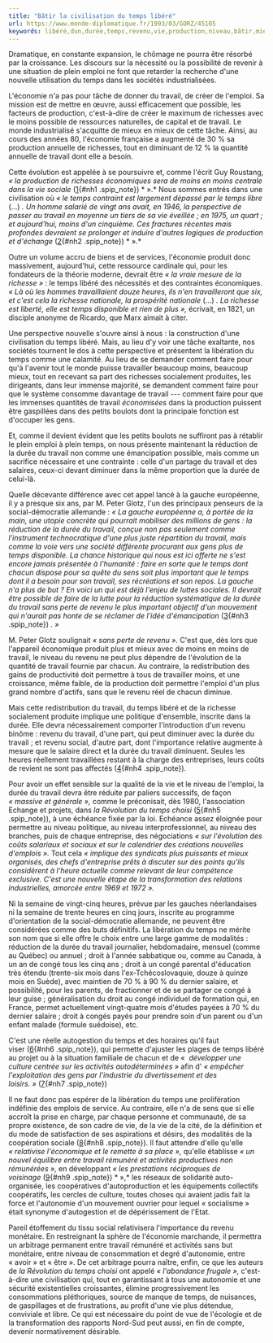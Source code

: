 ```yaml
---
title: "Bâtir la civilisation du temps libéré"
url: https://www.monde-diplomatique.fr/1993/03/GORZ/45105
keywords: libéré,dun,durée,temps,revenu,vie,production,niveau,bâtir,mieux,civilisation,faire,travail
---
```

Dramatique, en constante expansion, le chômage ne pourra être résorbé par la croissance. Les discours sur la nécessité ou la possibilité de revenir à une situation de plein emploi ne font que retarder la recherche d'une nouvelle utilisation du temps dans les sociétés industrialisées.

L'économie n'a pas pour tâche de donner du travail, de créer de l'emploi. Sa mission est de mettre en œuvre, aussi efficacement que possible, les facteurs de production, c'est-à-dire de créer le maximum de richesses avec le moins possible de ressources naturelles, de capital et de travail. Le monde industrialisé s'acquitte de mieux en mieux de cette tâche. Ainsi, au cours des années 80, l'économie française a augmenté de 30 % sa production annuelle de richesses, tout en diminuant de 12 % la quantité annuelle de travail dont elle a besoin.

Cette évolution est appelée à se poursuivre et, comme l'écrit Guy Roustang, *« la production de richesses économiques sera de moins en moins centrale dans la vie sociale* ([1](/1993/03/GORZ/45105#nb1 "Guy Roustang,   l’Emploi : un choix de société, Syros, Paris, 1987. Ce livre (...)"){#nh1 .spip_note}) * ».* Nous sommes entrés dans une civilisation où *« le temps contraint est largement dépassé par le temps libre* (\...) *. Un homme salarié de vingt ans avait, en 1946, la perspective de passer au travail en moyenne un tiers de sa vie éveillée ; en 1975, un quart ; et aujourd'hui, moins d'un cinquième. Ces fractures récentes mais profondes devraient se prolonger et induire d'autres logiques de production et d'échange* ([2](/1993/03/GORZ/45105#nb2 "Jacques Delors et Clisthène,   la France par l’Europe, Grasset, Paris, (...)"){#nh2 .spip_note}) * ».*

Outre un volume accru de biens et de services, l'économie produit donc massivement, aujourd'hui, cette ressource cardinale qui, pour les fondateurs de la théorie moderne, devrait être *« la vraie mesure de la richesse »* : le temps libéré des nécessités et des contraintes économiques. *« Là où les hommes travaillaient douze heures, ils n'en travailleront que six, et c'est cela la richesse nationale, la prospérité nationale* (\...) *. La richesse est liberté, elle est temps disponible et rien de plus »,* écrivait, en 1821, un disciple anonyme de Ricardo, que Marx aimait à citer.

Une perspective nouvelle s'ouvre ainsi à nous : la construction d'une civilisation du temps libéré. Mais, au lieu d'y voir une tâche exaltante, nos sociétés tournent le dos à cette perspective et présentent la libération du temps comme une calamité. Au lieu de se demander comment faire pour qu'à l'avenir tout le monde puisse travailler beaucoup moins, beaucoup mieux, tout en recevant sa part des richesses socialement produites, les dirigeants, dans leur immense majorité, se demandent comment faire pour que le système consomme davantage de travail --- comment faire pour que les immenses quantités de travail *économisées* dans la production puissent être gaspillées dans des petits boulots dont la principale fonction est d'occuper les gens.

Et, comme il devient évident que les petits boulots ne suffiront pas à rétablir le plein emploi à plein temps, on nous présente maintenant la réduction de la durée du travail non comme une émancipation possible, mais comme un sacrifice nécessaire et une contrainte : celle d'un partage du travail et des salaires, ceux-ci devant diminuer dans la même proportion que la durée de celui-là.

Quelle décevante différence avec cet appel lancé à la gauche européenne, il y a presque six ans, par M. Peter Glotz, l'un des principaux penseurs de la social-démocratie allemande : *« La gauche européenne a, à portée de la main, une utopie concrète qui pourrait mobiliser des millions de gens : la réduction de la durée du travail, conçue non pas seulement comme l'instrument technocratique d'une plus juste répartition du travail, mais comme la voie vers une société différente procurant aux gens plus de temps disponible. La chance historique qui nous est ici offerte ne s'est encore jamais présentée à l'humanité : faire en sorte que le temps dont chacun dispose pour sa quête du sens soit plus important que le temps dont il a besoin pour son travail, ses récréations et son repos. La gauche n'a plus de but ? En voici un qui est déjà l'enjeu de luttes sociales. Il devrait être possible de faire de la lutte pour la réduction systématique de la durée du travail sans perte de revenu le plus important objectif d'un mouvement qui n'aurait pas honte de se réclamer de l'idée d'émancipation* ([3](/1993/03/GORZ/45105#nb3 "Peter Glotz,   Die Malaise der Linken, Der Spiegel, n° 51, 1987."){#nh3 .spip_note}) *. »*

M. Peter Glotz soulignait *« sans perte de revenu ».* C'est que, dès lors que l'appareil économique produit plus et mieux avec de moins en moins de travail, le niveau du revenu ne peut plus dépendre de l'évolution de la quantité de travail fournie par chacun. Au contraire, la redistribution des gains de productivité doit permettre à tous de travailler moins, et une croissance, même faible, de la production doit permettre l'emploi d'un plus grand nombre d'actifs, sans que le revenu réel de chacun diminue.

Mais cette redistribution du travail, du temps libéré et de la richesse socialement produite implique une politique d'ensemble, inscrite dans la durée. Elle devra nécessairement comporter l'introduction d'un revenu binôme : revenu du travail, d'une part, qui peut diminuer avec la durée du travail ; et revenu social, d'autre part, dont l'importance relative augmente à mesure que le salaire direct et la durée du travail diminuent. Seules les heures réellement travaillées restant à la charge des entreprises, leurs coûts de revient ne sont pas affectés ([4](/1993/03/GORZ/45105#nb4 "Pour une présentation concise des différentes formules de revenu garanti, (...)"){#nh4 .spip_note}).

Pour avoir un effet sensible sur la qualité de la vie et le niveau de l'emploi, la durée du travail devra être réduite par paliers successifs, de façon *« massive et générale »,* comme le préconisait, dès 1980, l'association Echange et projets, dans *la Révolution du temps choisi* ([5](/1993/03/GORZ/45105#nb5 "Echange et projets,   la Révolution du temps choisi, Albin Michel, Paris, (...)"){#nh5 .spip_note}), à une échéance fixée par la loi. Echéance assez éloignée pour permettre au niveau politique, au niveau interprofessionnel, au niveau des branches, puis de chaque entreprise, des négociations *« sur l'évolution des coûts salariaux et sociaux et sur le calendrier des créations nouvelles d'emplois ».* Tout cela *« implique des syndicats plus puissants et mieux organisés, des chefs d'entreprise prêts à discuter sur des points qu'ils considèrent à l'heure actuelle comme relevant de leur compétence exclusive. C'est une nouvelle étape de la transformation des relations industrielles, amorcée entre 1969 et 1972 ».*

Ni la semaine de vingt-cinq heures, prévue par les gauches néerlandaises ni la semaine de trente heures en cinq jours, inscrite au programme d'orientation de la social-démocratie allemande, ne peuvent être considérées comme des buts définitifs. La libération du temps ne mérite son nom que si elle offre le choix entre une large gamme de modalités : réduction de la durée du travail journalier, hebdomadaire, mensuel (comme au Québec) ou annuel ; droit à l'année sabbatique ou, comme au Canada, à un an de congé tous les cinq ans ; droit à un congé parental d'éducation très étendu (trente-six mois dans l'ex-Tchécoslovaquie, douze à quinze mois en Suède), avec maintien de 70 % à 90 % du dernier salaire, et possibilité, pour les parents, de fractionner et de se partager ce congé à leur guise ; généralisation du droit au congé individuel de formation qui, en France, permet actuellement vingt-quatre mois d'études payées à 70 % du dernier salaire ; droit à congés payés pour prendre soin d'un parent ou d'un enfant malade (formule suédoise), etc.

C'est une réelle autogestion du temps et des horaires qu'il faut viser ([6](/1993/03/GORZ/45105#nb6 "De grandes et moyennes entreprises, à durée du travail autogérée par le (...)"){#nh6 .spip_note}), qui permette d'ajuster les plages de temps libéré au projet ou à la situation familiale de chacun et de «  *développer une culture centrée sur les activités autodéterminées »* afin d' *« empêcher l'exploitation des gens par l'industrie du divertissement et des loisirs. »* ([7](/1993/03/GORZ/45105#nb7 "Programme d’orientation (   Grundwerteprogramm  ) du SPD allemand."){#nh7 .spip_note})

Il ne faut donc pas espérer de la libération du temps une prolifération indéfinie des emplois de service. Au contraire, elle n'a de sens que si elle accroît la prise en charge, par chaque personne et communauté, de sa propre existence, de son cadre de vie, de la vie de la cité, de la définition et du mode de satisfaction de ses aspirations et désirs, des modalités de la coopération sociale ([8](/1993/03/GORZ/45105#nb8 "Voir André Gorz, « Pourquoi la société salariale a besoin de nouveaux valets », (...)"){#nh8 .spip_note}). Il faut attendre d'elle qu'elle *« relativise l'économique et le remette à sa place »,* qu'elle établisse *« un nouvel équilibre entre travail rémunéré et activités productives non rémunérées »,* en développant *« les prestations réciproques de voisinage* ([9](/1993/03/GORZ/45105#nb9 "Echange et projets,   op. cit."){#nh9 .spip_note}) * »,* les réseaux de solidarité auto-organisée, les coopératives d'autoproduction et les équipements collectifs coopératifs, les cercles de culture, toutes choses qui avaient jadis fait la force et l'autonomie d'un mouvement ouvrier pour lequel « socialisme » était synonyme d'autogestion et de dépérissement de l'Etat.

Pareil étoffement du tissu social relativisera l'importance du revenu monétaire. En restreignant la sphère de l'économie marchande, il permettra un arbitrage permanent entre travail rémunéré et activités sans but monétaire, entre niveau de consommation et degré d'autonomie, entre « avoir » et « être ». De cet arbitrage pourra naître, enfin, ce que les auteurs de *la Révolution du temps choisi* ont appelé *« l'abondance frugale »,* c'est-à-dire une civilisation qui, tout en garantissant à tous une autonomie et une sécurité existentielles croissantes, élimine progressivement les consommations pléthoriques, source de manque de temps, de nuisances, de gaspillages et de frustrations, au profit d'une vie plus détendue, conviviale et libre. Ce qui est nécessaire du point de vue de l'écologie et de la transformation des rapports Nord-Sud peut aussi, en fin de compte, devenir normativement désirable.
